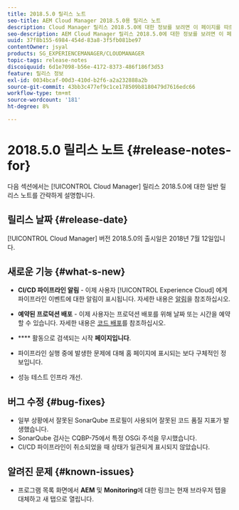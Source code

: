 ```yaml
---
title: 2018.5.0 릴리스 노트
seo-title: AEM Cloud Manager 2018.5.0용 릴리스 노트
description: Cloud Manager 릴리스 2018.5.0에 대한 정보를 보려면 이 페이지를 따르십시오.
seo-description: AEM Cloud Manager 릴리스 2018.5.0에 대한 정보를 보려면 이 페이지를 따르십시오.
uuid: 37f8b155-6984-454d-83a8-3f5fb081be97
contentOwner: jsyal
products: SG_EXPERIENCEMANAGER/CLOUDMANAGER
topic-tags: release-notes
discoiquuid: 6d1e7098-b56e-4172-8373-486f186f3d53
feature: 릴리스 정보
exl-id: 0034bcaf-00d3-410d-b2f6-a2a232888a2b
source-git-commit: 43bb3c477ef9c1ce178509b8180479d7616edc66
workflow-type: tm+mt
source-wordcount: '181'
ht-degree: 8%

---
```


# 2018.5.0 릴리스 노트 {#release-notes-for}

다음 섹션에서는 [!UICONTROL Cloud Manager] 릴리스 2018.5.0에 대한 일반 릴리스 노트를 간략하게 설명합니다.

## 릴리스 날짜 {#release-date}

[!UICONTROL Cloud Manager] 버전 2018.5.0의 출시일은 2018년 7월 12일입니다.

## 새로운 기능 {#what-s-new}

* **CI/CD 파이프라인 알림**  - 이제 사용자 [!UICONTROL Experience Cloud] 에게 파이프라인 이벤트에 대한 알림이 표시됩니다. 자세한 내용은 [알림](notifications.md)을 참조하십시오.

* **예약된 프로덕션 배포**  - 이제 사용자는 프로덕션 배포를 위해 날짜 또는 시간을 예약할 수 있습니다. 자세한 내용은 [코드 배포](deploying-code.md)를 참조하십시오.

* **** 활동으로 검색되는 시작  **페이지입니다**.

* 파이프라인 실행 중에 발생한 문제에 대해 홈 페이지에 표시되는 보다 구체적인 정보입니다.
* 성능 테스트 인프라 개선.

## 버그 수정 {#bug-fixes}

* 일부 상황에서 잘못된 SonarQube 프로필이 사용되어 잘못된 코드 품질 지표가 발생했습니다.
* SonarQube 검사는 CQBP-75에서 특정 OSGi 주석을 무시했습니다.
* CI/CD 파이프라인이 취소되었을 때 상태가 일관되게 표시되지 않았습니다.

## 알려진 문제 {#known-issues}

* 프로그램 목록 화면에서 **AEM** 및 **Monitoring**&#x200B;에 대한 링크는 현재 브라우저 탭을 대체하고 새 탭으로 열립니다.
